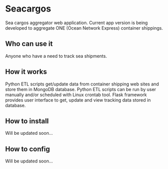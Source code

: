 # Seacargos
Sea cargos aggregator web application.
Current app version is being developed to aggregate ONE (Ocean Network Express) container shippings.

## Who can use it
Anyone who have a need to track sea shipments.

## How it works
Python ETL scripts get/update data from container shipping web sites and store them in MongoDB database.
Python ETL scripts can be run by user manually and/or scheduled with Linux crontab tool.
Flask framework provides user interface to get, update and view tracking data stored in database.

## How to install
Will be updated soon...

## How to config
Will be updated soon...
